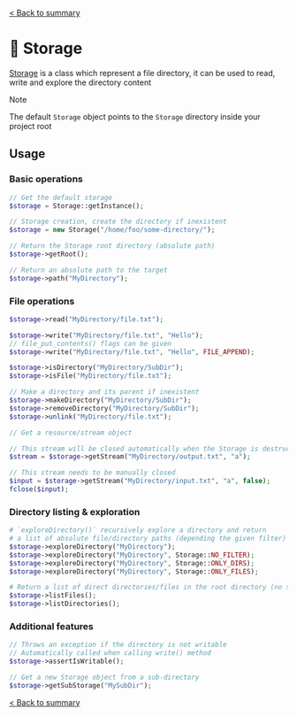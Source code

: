 [< Back to summary](../home.md)

# 📁 Storage

[Storage](../../Classes/Env/Storage.php) is a class which represent a file directory, it can be used
to read, write and explore the directory content

> [!NOTE]
> The default `Storage` object points to the `Storage` directory inside your project root

## Usage

### Basic operations

```php
// Get the default storage
$storage = Storage::getInstance();

// Storage creation, create the directory if inexistent
$storage = new Storage("/home/foo/some-directory/");

// Return the Storage root directory (absolute path)
$storage->getRoot();

// Return an absolute path to the target
$storage->path("MyDirectory");
```

### File operations

```php
$storage->read("MyDirectory/file.txt");

$storage->write("MyDirectory/file.txt", "Hello");
// file_put_contents() flags can be given
$storage->write("MyDirectory/file.txt", "Hello", FILE_APPEND);

$storage->isDirectory("MyDirectory/SubDir");
$storage->isFile("MyDirectory/file.txt");

// Make a directory and its parent if inexistent
$storage->makeDirectory("MyDirectory/SubDir");
$storage->removeDirectory("MyDirectory/SubDir");
$storage->unlink("MyDirectory/file.txt");

// Get a resource/stream object

// This stream will be closed automatically when the Storage is destructed
$stream = $storage->getStream("MyDirectory/output.txt", "a");

// This stream needs to be manually closed
$input = $storage->getStream("MyDirectory/input.txt", "a", false);
fclose($input);
```

### Directory listing & exploration

```php
# `exploreDirectory()` recursively explore a directory and return
# a list of absolute file/directory paths (depending the given filter)
$storage->exploreDirectory("MyDirectory");
$storage->exploreDirectory("MyDirectory", Storage::NO_FILTER);
$storage->exploreDirectory("MyDirectory", Storage::ONLY_DIRS);
$storage->exploreDirectory("MyDirectory", Storage::ONLY_FILES);

# Return a list of direct directories/files in the root directory (no subdirectory)
$storage->listFiles();
$storage->listDirectories();

```

### Additional features

```php
// Throws an exception if the directory is not writable
// Automatically called when calling write() method
$storage->assertIsWritable();

// Get a new Storage object from a sub-directory
$storage->getSubStorage("MySubDir");
```

[< Back to summary](../home.md)